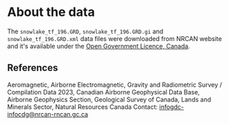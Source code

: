 # About the data

The `snowlake_tf_196.GRD`, `snowlake_tf_196.GRD.gi` and
`snowlake_tf_196.GRD.xml` data files were downloaded from NRCAN website and
it's available under the [Open Government Licence, Canada](
https://open.canada.ca/en/open-government-licence-canada).

## References

Aeromagnetic, Airborne Electromagnetic, Gravity and Radiometric Survey
/ Compilation Data 2023, Canadian Airborne Geophysical Data Base, Airborne
Geophysics Section, Geological Survey of Canada, Lands and Minerals Sector,
Natural Resources Canada Contact: infogdc-infocdg@nrcan-rncan.gc.ca
